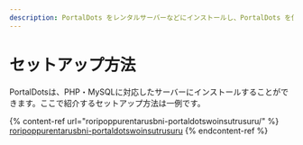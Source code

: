 ```yaml
---
description: PortalDots をレンタルサーバーなどにインストールし、PortalDots を使えるようにする方法をご紹介します。
---
```


# セットアップ方法

PortalDotsは、PHP・MySQLに対応したサーバーにインストールすることができます。ここで紹介するセットアップ方法は一例です。

{% content-ref url="roripoppurentarusbni-portaldotswoinsutrusuru/" %}
[roripoppurentarusbni-portaldotswoinsutrusuru](roripoppurentarusbni-portaldotswoinsutrusuru/)
{% endcontent-ref %}
